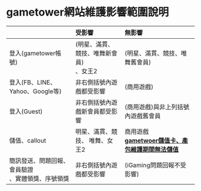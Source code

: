 # gametower網站維護影響範圍說明

| | 受影響| 無影響 |
| ----------------------------------------------------- | :---------------------------------------------- | :----------------------------------------------------------- |
| 登入(gametower帳號) | (明星、滿貫、競技、唯舞新會員)<br>、女王2 | (明星、滿貫、競技、唯舞舊會員) |
| 登入(FB、LINE、Yahoo、Google等) | 非右側括號內遊戲都受影響| (商用遊戲) |
| 登入(Guest) | 非右側括號內遊戲新會員都受影響| (商用遊戲)與非上列括號內遊戲舊會員 |
| 儲值、callout | 明星、滿貫、競技、 唯舞、女王2 | 商用遊戲 <br/><u>**gametwoer儲值卡、產包維護期間無法儲值**</u> |
| 簡訊發送、問題回報、會員驗證<br>、實體領獎、序號領獎 | 非右側括號內遊戲都受影響| (iGaming問題回報不受影響)|

